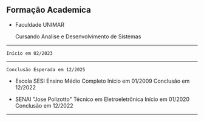 ## Formação Academica 
- Faculdade UNIMAR
    
    Cursando Analise e Desenvolvimento de Sistemas 
---
    Início em 02/2023
--- 
    Conclusão Esperada em 12/2025

- Escola SESI 
Ensino Médio Completo 
Início em 01/2009
Conclusão em 12/2022

- SENAI "Jose Polizotto" 
Técnico em Eletroeletrônica
Início em 01/2020
Conclusão em 12/2022 
---

